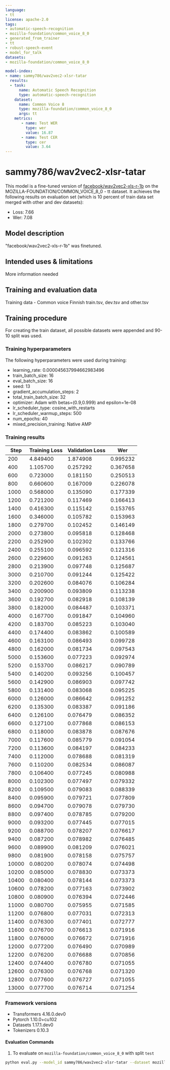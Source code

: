 ```yaml
---
language:
- tt
license: apache-2.0
tags:
- automatic-speech-recognition
- mozilla-foundation/common_voice_8_0
- generated_from_trainer
- tt
- robust-speech-event
- model_for_talk
datasets:
- mozilla-foundation/common_voice_8_0

model-index:
- name: sammy786/wav2vec2-xlsr-tatar
  results:
  - task: 
      name: Automatic Speech Recognition 
      type: automatic-speech-recognition
    dataset:
      name: Common Voice 8
      type: mozilla-foundation/common_voice_8_0
      args: tt
    metrics:
       - name: Test WER
         type: wer
         value: 16.87
       - name: Test CER
         type: cer
         value: 3.64
---
```

# sammy786/wav2vec2-xlsr-tatar

This model is a fine-tuned version of [facebook/wav2vec2-xls-r-1b](https://huggingface.co/facebook/wav2vec2-xls-r-1b) on the MOZILLA-FOUNDATION/COMMON_VOICE_8_0 - tt dataset.
It achieves the following results on evaluation set (which is 10 percent of train data set merged with other and dev datasets):
- Loss: 7.66
- Wer: 7.08

## Model description
"facebook/wav2vec2-xls-r-1b" was finetuned.

## Intended uses & limitations
More information needed
## Training and evaluation data
Training data - 
Common voice Finnish train.tsv, dev.tsv and other.tsv

## Training procedure
For creating the train dataset, all possible datasets were appended and 90-10 split was used. 

### Training hyperparameters

The following hyperparameters were used during training:

- learning_rate: 0.000045637994662983496
- train_batch_size: 16
- eval_batch_size: 16
- seed: 13
- gradient_accumulation_steps: 2
- total_train_batch_size: 32
- optimizer: Adam with betas=(0.9,0.999) and epsilon=1e-08
- lr_scheduler_type: cosine_with_restarts
- lr_scheduler_warmup_steps: 500
- num_epochs: 40
- mixed_precision_training: Native AMP


### Training results


| Step  | Training Loss | Validation Loss | Wer      |
|-------|---------------|-----------------|----------|
| 200   | 4.849400      | 1.874908        | 0.995232 |
| 400   | 1.105700      | 0.257292        | 0.367658 |
| 600   | 0.723000      | 0.181150        | 0.250513 |
| 800   | 0.660600      | 0.167009        | 0.226078 |
| 1000  | 0.568000      | 0.135090        | 0.177339 |
| 1200  | 0.721200      | 0.117469        | 0.166413 |
| 1400  | 0.416300      | 0.115142        | 0.153765 |
| 1600  | 0.346000      | 0.105782        | 0.153963 |
| 1800  | 0.279700      | 0.102452        | 0.146149 |
| 2000  | 0.273800      | 0.095818        | 0.128468 |
| 2200  | 0.252900      | 0.102302        | 0.133766 |
| 2400  | 0.255100      | 0.096592        | 0.121316 |
| 2600  | 0.229600      | 0.091263        | 0.124561 |
| 2800  | 0.213900      | 0.097748        | 0.125687 |
| 3000  | 0.210700      | 0.091244        | 0.125422 |
| 3200  | 0.202600      | 0.084076        | 0.106284 |
| 3400  | 0.200900      | 0.093809        | 0.113238 |
| 3600  | 0.192700      | 0.082918        | 0.108139 |
| 3800  | 0.182000      | 0.084487        | 0.103371 |
| 4000  | 0.167700      | 0.091847        | 0.104960 |
| 4200  | 0.183700      | 0.085223        | 0.103040 |
| 4400  | 0.174400      | 0.083862        | 0.100589 |
| 4600  | 0.163100      | 0.086493        | 0.099728 |
| 4800  | 0.162000      | 0.081734        | 0.097543 |
| 5000  | 0.153600      | 0.077223        | 0.092974 |
| 5200  | 0.153700      | 0.086217        | 0.090789 |
| 5400  | 0.140200      | 0.093256        | 0.100457 |
| 5600  | 0.142900      | 0.086903        | 0.097742 |
| 5800  | 0.131400      | 0.083068        | 0.095225 |
| 6000  | 0.126000      | 0.086642        | 0.091252 |
| 6200  | 0.135300      | 0.083387        | 0.091186 |
| 6400  | 0.126100      | 0.076479        | 0.086352 |
| 6600  | 0.127100      | 0.077868        | 0.086153 |
| 6800  | 0.118000      | 0.083878        | 0.087676 |
| 7000  | 0.117600      | 0.085779        | 0.091054 |
| 7200  | 0.113600      | 0.084197        | 0.084233 |
| 7400  | 0.112000      | 0.078688        | 0.081319 |
| 7600  | 0.110200      | 0.082534        | 0.086087 |
| 7800  | 0.106400      | 0.077245        | 0.080988 |
| 8000  | 0.102300      | 0.077497        | 0.079332 |
| 8200  | 0.109500      | 0.079083        | 0.088339 |
| 8400  | 0.095900      | 0.079721        | 0.077809 |
| 8600  | 0.094700      | 0.079078        | 0.079730 |
| 8800  | 0.097400      | 0.078785        | 0.079200 |
| 9000  | 0.093200      | 0.077445        | 0.077015 |
| 9200  | 0.088700      | 0.078207        | 0.076617 |
| 9400  | 0.087200      | 0.078982        | 0.076485 |
| 9600  | 0.089900      | 0.081209        | 0.076021 |
| 9800  | 0.081900      | 0.078158        | 0.075757 |
| 10000 | 0.080200      | 0.078074        | 0.074498 |
| 10200 | 0.085000      | 0.078830        | 0.073373 |
| 10400 | 0.080400      | 0.078144        | 0.073373 |
| 10600 | 0.078200      | 0.077163        | 0.073902 |
| 10800 | 0.080900      | 0.076394        | 0.072446 |
| 11000 | 0.080700      | 0.075955        | 0.071585 |
| 11200 | 0.076800      | 0.077031        | 0.072313 |
| 11400 | 0.076300      | 0.077401        | 0.072777 |
| 11600 | 0.076700      | 0.076613        | 0.071916 |
| 11800 | 0.076000      | 0.076672        | 0.071916 |
| 12000 | 0.077200      | 0.076490        | 0.070989 |
| 12200 | 0.076200      | 0.076688        | 0.070856 |
| 12400 | 0.074400      | 0.076780        | 0.071055 |
| 12600 | 0.076300      | 0.076768        | 0.071320 |
| 12800 | 0.077600      | 0.076727        | 0.071055 |
| 13000 | 0.077700      | 0.076714        | 0.071254 |


### Framework versions
- Transformers 4.16.0.dev0
- Pytorch 1.10.0+cu102
- Datasets 1.17.1.dev0
- Tokenizers 0.10.3

#### Evaluation Commands

1. To evaluate on `mozilla-foundation/common_voice_8_0` with split `test`

```bash
python eval.py --model_id sammy786/wav2vec2-xlsr-tatar --dataset mozilla-foundation/common_voice_8_0 --config tt --split test
```